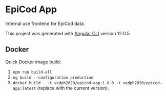 # EpiCod App

Internal use frontend for EpiCod data.

This project was generated with [Angular CLI](https://github.com/angular/angular-cli) version 12.0.5.

## Docker

Quick Docker image build:

1. `npm run build-all`
2. `ng build --configuration production`
3. `docker build . -t vedph2020/epicod-app:1.0.0 -t vedph2020/epicod-app:latest` (replace with the current version).
